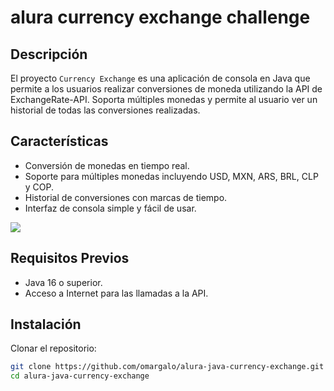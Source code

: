 # alura currency exchange challenge

## Descripción
El proyecto `Currency Exchange` es una aplicación de consola en Java que permite a los usuarios realizar conversiones de moneda utilizando la API de ExchangeRate-API. Soporta múltiples monedas y permite al usuario ver un historial de todas las conversiones realizadas.

## Características
- Conversión de monedas en tiempo real.
- Soporte para múltiples monedas incluyendo USD, MXN, ARS, BRL, CLP y COP.
- Historial de conversiones con marcas de tiempo.
- Interfaz de consola simple y fácil de usar.

<img src="https://drive.google.com/file/d/1U_L73jFmKdan7GkCrO_ZSFuyDPT2lGLJ/view?usp=drive_link" />


## Requisitos Previos
- Java 16 o superior.
- Acceso a Internet para las llamadas a la API.

## Instalación
Clonar el repositorio:
```bash
git clone https://github.com/omargalo/alura-java-currency-exchange.git
cd alura-java-currency-exchange
